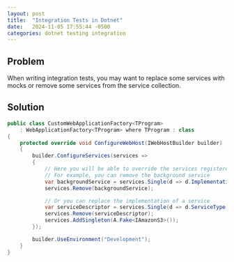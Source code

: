 ```yaml
---
layout: post
title:  "Integration Tests in Dotnet"
date:   2024-11-05 17:55:44 -0500
categories: dotnet testing integration
---
```

## Problem
When writing integration tests, you may want to replace some services with mocks or remove some services from the service collection.

## Solution
```csharp
public class CustomWebApplicationFactory<TProgram>
    : WebApplicationFactory<TProgram> where TProgram : class
{
    protected override void ConfigureWebHost(IWebHostBuilder builder)
    {
        builder.ConfigureServices(services =>
        {
            // Here you will be able to override the services registered in the application
            // For example, you can remove the background service
            var backgroundService = services.Single(d => d.ImplementationType == typeof(JobsCleanupBackgroundService));
            services.Remove(backgroundService);

            // Or you can replace the implementation of a service
            var serviceDescriptor = services.Single(d => d.ServiceType == typeof(IAmazonS3));
            services.Remove(serviceDescriptor);
            services.AddSingleton(A.Fake<IAmazonS3>());
        });

        builder.UseEnvironment("Development");
    }
}
```
